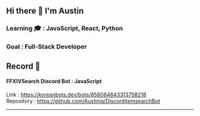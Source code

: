 ## Hi there 👋 I'm Austin

### Learning 🎓 : JavaScript, React, Python
### Goal : Full-Stack Developer

## Record 🧳

#### FFXIVSearch Discord Bot : JavaScript
Link : https://koreanbots.dev/bots/856084843313758218  
Repository : https://github.com/Austinia/DiscorditemsearchBot

---
<!--
- 🔭 I’m currently working on ...
- 🌱 I’m currently learning React, Js, Python
- 👯 I’m looking to collaborate on ...
- 🤔 I’m looking for help with ...
- 💬 Ask me about ...
- 📫 How to reach me: ...
- 😄 Pronouns: ...
- ⚡ Fun fact: ...
-->
